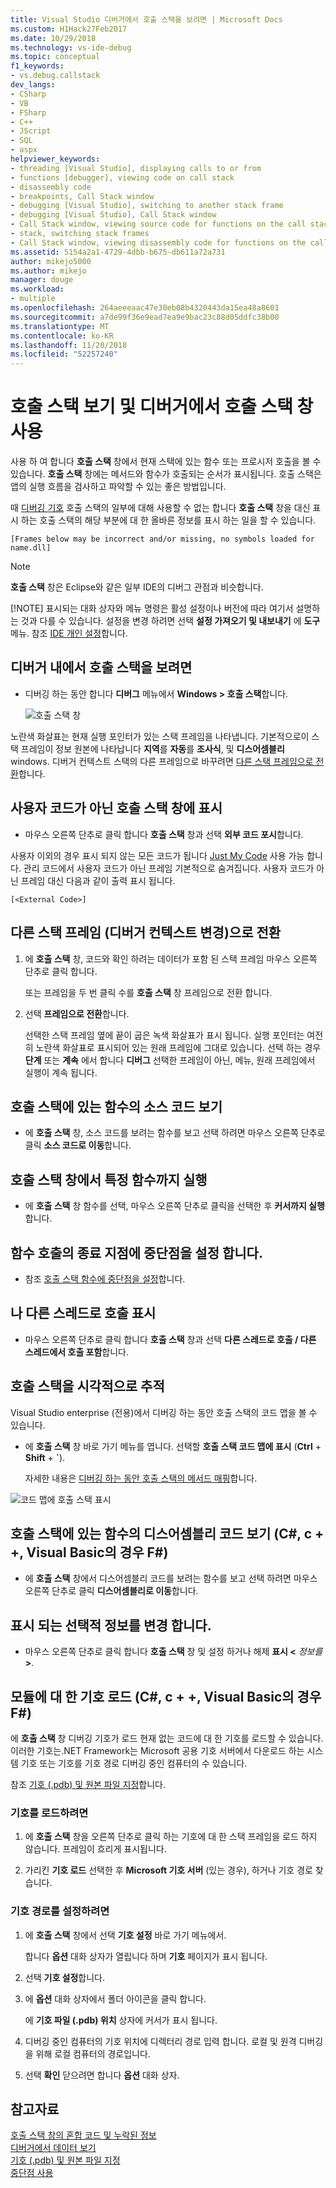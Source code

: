 ```yaml
---
title: Visual Studio 디버거에서 호출 스택을 보려면 | Microsoft Docs
ms.custom: H1Hack27Feb2017
ms.date: 10/29/2018
ms.technology: vs-ide-debug
ms.topic: conceptual
f1_keywords:
- vs.debug.callstack
dev_langs:
- CSharp
- VB
- FSharp
- C++
- JScript
- SQL
- aspx
helpviewer_keywords:
- threading [Visual Studio], displaying calls to or from
- functions [debugger], viewing code on call stack
- disassembly code
- breakpoints, Call Stack window
- debugging [Visual Studio], switching to another stack frame
- debugging [Visual Studio], Call Stack window
- Call Stack window, viewing source code for functions on the call stack
- stack, switching stack frames
- Call Stack window, viewing disassembly code for functions on the call stack
ms.assetid: 5154a2a1-4729-4dbb-b675-db611a72a731
author: mikejo5000
ms.author: mikejo
manager: douge
ms.workload:
- multiple
ms.openlocfilehash: 264aeeeaac47e30eb08b4320443da15ea48a8601
ms.sourcegitcommit: a7de99f36e9ead7ea9e9bac23c88d05ddfc38b00
ms.translationtype: MT
ms.contentlocale: ko-KR
ms.lasthandoff: 11/20/2018
ms.locfileid: "52257240"
---
```

# <a name="view-the-call-stack-and-use-the-call-stack-window-in-the-debugger"></a>호출 스택 보기 및 디버거에서 호출 스택 창 사용

사용 하 여 합니다 **호출 스택** 창에서 현재 스택에 있는 함수 또는 프로시저 호출을 볼 수 있습니다. **호출 스택** 창에는 메서드와 함수가 호출되는 순서가 표시됩니다. 호출 스택은 앱의 실행 흐름을 검사하고 파악할 수 있는 좋은 방법입니다.
  
때 [디버깅 기호](#bkmk_symbols) 호출 스택의 일부에 대해 사용할 수 없는 합니다 **호출 스택** 창을 대신 표시 하는 호출 스택의 해당 부분에 대 한 올바른 정보를 표시 하는 일을 할 수 있습니다.  
  
`[Frames below may be incorrect and/or missing, no symbols loaded for name.dll]`

> [!NOTE]
> **호출 스택** 창은 Eclipse와 같은 일부 IDE의 디버그 관점과 비슷합니다. 
> 
> [!NOTE]
>  표시되는 대화 상자와 메뉴 명령은 활성 설정이나 버전에 따라 여기서 설명하는 것과 다를 수 있습니다. 설정을 변경 하려면 선택 **설정 가져오기 및 내보내기** 에 **도구** 메뉴.  참조 [IDE 개인 설정](../ide/personalizing-the-visual-studio-ide.md)합니다.
  
## <a name="view-the-call-stack-while-in-the-debugger"></a>디버거 내에서 호출 스택을 보려면 
  
- 디버깅 하는 동안 합니다 **디버그** 메뉴에서 **Windows > 호출 스택**합니다.

  ![호출 스택 창](../debugger/media/dbg_basics_callstack_window.png "CallStackWindow")

노란색 화살표는 현재 실행 포인터가 있는 스택 프레임을 나타냅니다. 기본적으로이 스택 프레임이 정보 원본에 나타납니다 **지역**를 **자동**를 **조사식**, 및 **디스어셈블리** windows. 디버거 컨텍스트 스택의 다른 프레임으로 바꾸려면 [다른 스택 프레임으로 전환](#bkmk_switch)합니다.   
  
## <a name="display-non-user-code-in-the-call-stack-window"></a>사용자 코드가 아닌 호출 스택 창에 표시  
  
-   마우스 오른쪽 단추로 클릭 합니다 **호출 스택** 창과 선택 **외부 코드 포시**합니다.

사용자 이외의 경우 표시 되지 않는 모든 코드가 됩니다 [Just My Code](../debugger/just-my-code.md) 사용 가능 합니다. 관리 코드에서 사용자 코드가 아닌 프레임 기본적으로 숨겨집니다. 사용자 코드가 아닌 프레임 대신 다음과 같이 출력 표시 됩니다.  
  
`[<External Code>]`
  
## <a name="bkmk_switch"></a> 다른 스택 프레임 (디버거 컨텍스트 변경)으로 전환
  
1.  에 **호출 스택** 창, 코드와 확인 하려는 데이터가 포함 된 스택 프레임 마우스 오른쪽 단추로 클릭 합니다.

    또는 프레임을 두 번 클릭 수를 **호출 스택** 창 프레임으로 전환 합니다. 
  
2.  선택 **프레임으로 전환**합니다.  
  
     선택한 스택 프레임 옆에 끝이 굽은 녹색 화살표가 표시 됩니다. 실행 포인터는 여전히 노란색 화살표로 표시되어 있는 원래 프레임에 그대로 있습니다. 선택 하는 경우 **단계** 또는 **계속** 에서 합니다 **디버그** 선택한 프레임이 아닌, 메뉴, 원래 프레임에서 실행이 계속 됩니다.  
  
## <a name="view-the-source-code-for-a-function-on-the-call-stack"></a>호출 스택에 있는 함수의 소스 코드 보기  
  
-   에 **호출 스택** 창, 소스 코드를 보려는 함수를 보고 선택 하려면 마우스 오른쪽 단추로 클릭 **소스 코드로 이동**합니다.

## <a name="run-to-a-specific-function-from-the-call-stack-window"></a>호출 스택 창에서 특정 함수까지 실행  
  
-  에 **호출 스택** 창 함수를 선택, 마우스 오른쪽 단추로 클릭을 선택한 후 **커서까지 실행**합니다.  
  
## <a name="set-a-breakpoint-on-the-exit-point-of-a-function-call"></a>함수 호출의 종료 지점에 중단점을 설정 합니다.  
  
-   참조 [호출 스택 함수에 중단점을 설정](../debugger/using-breakpoints.md#BKMK_Set_a_breakpoint_in_the_call_stack_window)합니다.

## <a name="display-calls-to-or-from-another-thread"></a>나 다른 스레드로 호출 표시  
  
-   마우스 오른쪽 단추로 클릭 합니다 **호출 스택** 창과 선택 **다른 스레드로 호출 / 다른 스레드에서 호출 포함**합니다.   
  
## <a name="visually-trace-the-call-stack"></a>호출 스택을 시각적으로 추적  

Visual Studio enterprise (전용)에서 디버깅 하는 동안 호출 스택의 코드 맵을 볼 수 있습니다.

- 에 **호출 스택** 창 바로 가기 메뉴를 엽니다. 선택할 **호출 스택 코드 맵에 표시** (**Ctrl** + **Shift** + **`**).  
  
    자세한 내용은 [디버깅 하는 동안 호출 스택의 메서드 매핑](../debugger/map-methods-on-the-call-stack-while-debugging-in-visual-studio.md)합니다.

![코드 맵에 호출 스택 표시](../debugger/media/dbg_basics_show_call_stack_on_code_map.gif "ShowCallStackOnCodeMap")
  
## <a name="view-the-disassembly-code-for-a-function-on-the-call-stack-c-c-visual-basic-f"></a>호출 스택에 있는 함수의 디스어셈블리 코드 보기 (C#, c + +, Visual Basic의 경우 F#) 
  
-   에 **호출 스택** 창에서 디스어셈블리 코드를 보려는 함수를 보고 선택 하려면 마우스 오른쪽 단추로 클릭 **디스어셈블리로 이동**합니다.    

## <a name="change-the-optional-information-displayed"></a>표시 되는 선택적 정보를 변경 합니다.  
  
-   마우스 오른쪽 단추로 클릭 합니다 **호출 스택** 창 및 설정 하거나 해제 **표시 \<**  _정보를_ **>**.  
  
## <a name="bkmk_symbols"></a> 모듈에 대 한 기호 로드 (C#, c + +, Visual Basic의 경우 F#)

에 **호출 스택** 창 디버깅 기호가 로드 현재 없는 코드에 대 한 기호를 로드할 수 있습니다. 이러한 기호는.NET Framework는 Microsoft 공용 기호 서버에서 다운로드 하는 시스템 기호 또는 기호를 기호 경로 디버깅 중인 컴퓨터의 수 있습니다.  
  
참조 [기호 (.pdb) 및 원본 파일 지정](../debugger/specify-symbol-dot-pdb-and-source-files-in-the-visual-studio-debugger.md)합니다.
  
### <a name="to-load-symbols"></a>기호를 로드하려면  
  
1.  에 **호출 스택** 창을 오른쪽 단추로 클릭 하는 기호에 대 한 스택 프레임을 로드 하지 않습니다. 프레임이 흐리게 표시됩니다.  
  
2.  가리킨 **기호 로드** 선택한 후 **Microsoft 기호 서버** (있는 경우), 하거나 기호 경로 찾습니다.  
  
### <a name="to-set-the-symbol-path"></a>기호 경로를 설정하려면  
  
1.  에 **호출 스택** 창에서 선택 **기호 설정** 바로 가기 메뉴에서.  
  
     합니다 **옵션** 대화 상자가 열립니다 하며 **기호** 페이지가 표시 됩니다.  
  
2.  선택 **기호 설정**합니다.  
  
3.  에 **옵션** 대화 상자에서 폴더 아이콘을 클릭 합니다.  
  
     에 **기호 파일 (.pdb) 위치** 상자에 커서가 표시 됩니다.  
  
4.  디버깅 중인 컴퓨터의 기호 위치에 디렉터리 경로 입력 합니다. 로컬 및 원격 디버깅을 위해 로컬 컴퓨터의 경로입니다.
  
5.  선택 **확인** 닫으려면 합니다 **옵션** 대화 상자.  
  
## <a name="see-also"></a>참고자료  
 [호출 스택 창의 혼합 코드 및 누락된 정보](../debugger/mixed-code-and-missing-information-in-the-call-stack-window.md)  
 [디버거에서 데이터 보기](../debugger/viewing-data-in-the-debugger.md)   
 [기호 (.pdb) 및 원본 파일 지정](../debugger/specify-symbol-dot-pdb-and-source-files-in-the-visual-studio-debugger.md)   
 [중단점 사용](../debugger/using-breakpoints.md)